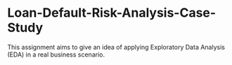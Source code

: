 # Loan-Default-Risk-Analysis-Case-Study
This assignment aims to give an idea of applying Exploratory Data Analysis (EDA) in a real business scenario.
